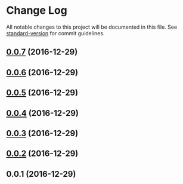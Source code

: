 # Change Log

All notable changes to this project will be documented in this file. See [standard-version](https://github.com/conventional-changelog/standard-version) for commit guidelines.

<a name="0.0.7"></a>
## [0.0.7](https://github.com/framework-performance/angular-2/compare/v0.0.6...v0.0.7) (2016-12-29)



<a name="0.0.6"></a>
## [0.0.6](https://github.com/framework-performance/angular-2/compare/v0.0.5...v0.0.6) (2016-12-29)



<a name="0.0.5"></a>
## [0.0.5](https://github.com/framework-performance/angular-2/compare/v0.0.4...v0.0.5) (2016-12-29)



<a name="0.0.4"></a>
## [0.0.4](https://github.com/framework-performance/angular-2/compare/v0.0.3...v0.0.4) (2016-12-29)



<a name="0.0.3"></a>
## [0.0.3](https://github.com/framework-performance/angular-2/compare/v0.0.2...v0.0.3) (2016-12-29)



<a name="0.0.2"></a>
## [0.0.2](https://github.com/framework-performance/angular-2/compare/v0.0.1...v0.0.2) (2016-12-29)



<a name="0.0.1"></a>
## 0.0.1 (2016-12-29)
